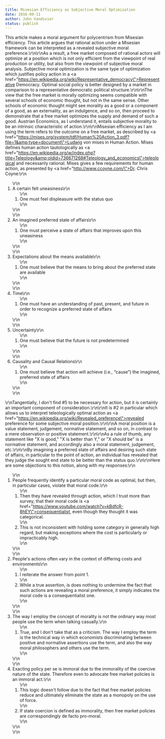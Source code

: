 ```yaml
---
title: Misesian Efficiency as Subjective Moral Optimization
date: 2016-09-11
author: John Vandivier
status: publish
---
```


This article makes a moral argument for polycentrism from Misesian efficiency. This article argues that rational action under a Misesian framework can be interpreted as a revealed subjective moral preference.\r\n\r\nAs a result, a free market composed of rational actors will optimize at a position which is not only efficient from the viewpoint of real production or utility, but also from the viewpoint of subjective moral analysis. Subjective moral optimization is the same type of optimization which justifies policy action in a <a href=\"https://en.wikipedia.org/wiki/Representative_democracy\">Representative Democracy</a>. Optimal social policy is better designed by a market in comparison to a representative democratic political structure.\r\n\r\nThe view that the free market is morally optimizing seems compatible with several schools of economic thought, but not in the same sense. Other schools of economic thought might see morality as a good or a component of a good, as an externality, as an indulgence, and so on, then proceed to demonstrate that a free market optimizes the supply and demand of such a good. Austrian Economics, as I understand it, entails subjective morality to be an intrinsic characteristic of action.\r\n\r\nMisesian efficiency as I am using the term refers to the outcome on a free market, as described by <a href=\"https://mises.org/system/tdf/Human%20Action_3.pdf?file=1&amp;type=document\">Ludwig von mises in Human Action</a>. Mises defines human action tautologically as <a href=\"https://en.wikipedia.org/w/index.php?title=Teleology&amp;oldid=736671268#Teleology_and_economics\">teleological</a> and necessarily rational. Mises gives a few requirements for human action, as presented by <a href=\"http://www.ccoyne.com/\">Dr. Chris Coyne</a>:\r\n<ol>\r\n 	<li>A certain felt uneasiness\r\n<ol>\r\n 	<li>One must feel displeasure with the status quo</li>\r\n</ol>\r\n</li>\r\n 	<li>An imagined preferred state of affairs\r\n<ol>\r\n 	<li>One must perceive a state of affairs that improves upon this uneasiness</li>\r\n</ol>\r\n</li>\r\n 	<li>Expectations about the means available\r\n<ol>\r\n 	<li>One must believe that the means to bring about the preferred state are available</li>\r\n</ol>\r\n</li>\r\n 	<li>Time\r\n<ol>\r\n 	<li>One must have an understanding of past, present, and future in order to recognize a preferred state of affairs</li>\r\n</ol>\r\n</li>\r\n 	<li>Uncertainty\r\n<ol>\r\n 	<li>One must believe that the future is not predetermined</li>\r\n</ol>\r\n</li>\r\n 	<li>Causality and Causal Relations\r\n<ol>\r\n 	<li>One must believe that action will achieve (i.e., “cause”) the imagined, preferred state of affairs</li>\r\n</ol>\r\n</li>\r\n</ol>\r\nTangentially, I don't find #5 to be necessary for action, but it is certainly an important component of consideration.\r\n\r\nIt is #2 in particular which allows us to interpret teleologically optimal action as <a href=\"https://en.wikipedia.org/wiki/Revealed_preference\">revealed preference</a> for some subjective moral position.\r\n\r\nA moral position is a value statement, judgement, normative statement, and so on, in contrast to a mere observation or positive statement.\r\n\r\nAs a rule of thumb, any statement like \"X is good,\" \"X is better than Y,\" or \"X should be\" is a normative statement, and accordingly also a moral statement, judgement, etc.\r\n\r\nBy imagining a preferred state of affairs and desiring such state of affairs, in particular to the point of action, an individual has revealed that they judge the sought end state to be better than the status quo.\r\n\r\nHere are some objections to this notion, along with my responses:\r\n<ol>\r\n 	<li>People frequently identify a particular moral code as optimal, but then, in particular cases, violate that moral code.\r\n<ol>\r\n 	<li>Then they have revealed through action, which I trust more than survey, that their moral code is <a href=\"https://www.youtube.com/watch?v=kBdfcR-8hEY\">consequentialist, even though they thought it was categorical</a>.</li>\r\n 	<li>This is not inconsistent with holding some category in generally high regard, but making exceptions where the cost is particularly or impracticably high.</li>\r\n</ol>\r\n</li>\r\n 	<li>People's actions often vary in the context of differing costs and environments\r\n<ol>\r\n 	<li>I reiterate the answer from point 1.</li>\r\n 	<li>While a true assertion, is does nothing to undermine the fact that such actions are revealing a moral preference, it simply indicates the moral code is a consequentialist one.</li>\r\n</ol>\r\n</li>\r\n 	<li>The way I employ the concept of morality is not the ordinary way most people use the term when talking casually.\r\n<ol>\r\n 	<li>True, and I don't take that as a criticism. The way I employ the term is the technical way in which economists discriminating between positive and normative assertions use the term, and also the way moral philosophers and others use the term.</li>\r\n</ol>\r\n</li>\r\n 	<li>Exacting policy per se is immoral due to the immorality of the coercive nature of the state. Therefore even to advocate free market policies is an immoral act.\r\n<ol>\r\n 	<li>This logic doesn't follow due to the fact that free market policies reduce and ultimately eliminate the state as a monopoly on the use of force.</li>\r\n 	<li>If state coercion is defined as immorality, then free market policies are correspondingly de facto pro-moral.</li>\r\n</ol>\r\n</li>\r\n</ol>